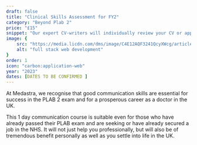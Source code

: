 ```yaml
---
draft: false
title: "Clinical Skills Assessment for FY2"
category: "Beyond Plab 2"
price: "£15"
snippet: "Our expert CV-writers will individually review your CV or application form and suggest improvements."
image: {
    src: "https://media.licdn.com/dms/image/C4E12AQF3241QcyXWcg/article-cover_image-shrink_600_2000/0/1520126955006?e=2147483647&v=beta&t=igUhTSM0-UYZ2dzmsfKQJm07HUSxMawjBN0KHq9YJ5U",
    alt: "full stack web development"
}
order: 1
icon: "carbon:application-web"
year: "2023"
dates: [DATES TO BE CONFIRMED ]
---
```


At Medastra, we recognise that good communication skills are essential for success in the PLAB 2 exam and for a prosperous career as a doctor in the UK.

This 1 day communication course is suitable even for those who have already passed their PLAB exam and are seeking or have already secured a job in the NHS. It will not just help you professionally, but will also be of tremendous benefit personally as well as you settle into life in the UK.